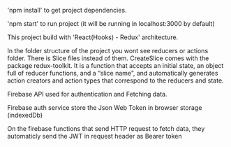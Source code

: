 'npm install' to get project dependencies.

'npm start' to run project (it will be running in localhost:3000 by default)

This project build with 'React(Hooks) - Redux' architecture.

In the folder structure of the project you wont see reducers or actions folder. There is Slice files instead of them.  CreateSlice comes with the package redux-toolkit. It is a function that accepts an initial state, an object full of reducer functions, and a “slice name”, and automatically generates action creators and action types that correspond to the reducers and state.

Firebase API used for authentication and Fetching data.

Firebase auth service store the Json Web Token in browser storage (indexedDb)

On the firebase functions that send HTTP request to fetch data, they automaticly send the JWT in request header as Bearer token
